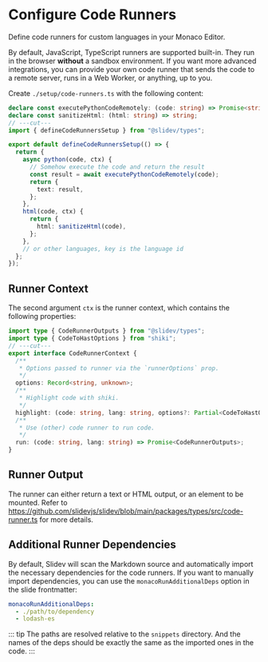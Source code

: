 # Configure Code Runners

<Environment type="client" />

Define code runners for custom languages in your Monaco Editor.

By default, JavaScript, TypeScript runners are supported built-in. They run in the browser **without** a sandbox environment. If you want more advanced integrations, you can provide your own code runner that sends the code to a remote server, runs in a Web Worker, or anything, up to you.

Create `./setup/code-runners.ts` with the following content:

<!-- eslint-disable import/first -->

```ts twoslash [setup/code-runners.ts]
declare const executePythonCodeRemotely: (code: string) => Promise<string>;
declare const sanitizeHtml: (html: string) => string;
// ---cut---
import { defineCodeRunnersSetup } from "@slidev/types";

export default defineCodeRunnersSetup(() => {
  return {
    async python(code, ctx) {
      // Somehow execute the code and return the result
      const result = await executePythonCodeRemotely(code);
      return {
        text: result,
      };
    },
    html(code, ctx) {
      return {
        html: sanitizeHtml(code),
      };
    },
    // or other languages, key is the language id
  };
});
```

## Runner Context

The second argument `ctx` is the runner context, which contains the following properties:

```ts twoslash
import type { CodeRunnerOutputs } from "@slidev/types";
import type { CodeToHastOptions } from "shiki";
// ---cut---
export interface CodeRunnerContext {
  /**
   * Options passed to runner via the `runnerOptions` prop.
   */
  options: Record<string, unknown>;
  /**
   * Highlight code with shiki.
   */
  highlight: (code: string, lang: string, options?: Partial<CodeToHastOptions>) => string;
  /**
   * Use (other) code runner to run code.
   */
  run: (code: string, lang: string) => Promise<CodeRunnerOutputs>;
}
```

## Runner Output

The runner can either return a text or HTML output, or an element to be mounted. Refer to https://github.com/slidevjs/slidev/blob/main/packages/types/src/code-runner.ts for more details.

## Additional Runner Dependencies

By default, Slidev will scan the Markdown source and automatically import the necessary dependencies for the code runners. If you want to manually import dependencies, you can use the `monacoRunAdditionalDeps` option in the slide frontmatter:

```yaml
monacoRunAdditionalDeps:
  - ./path/to/dependency
  - lodash-es
```

::: tip
The paths are resolved relative to the `snippets` directory. And the names of the deps should be exactly the same as the imported ones in the code.
:::

